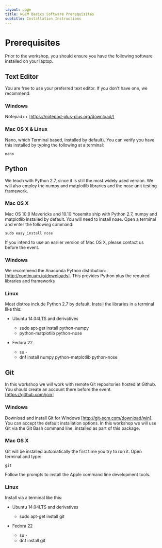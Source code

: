 ```yaml
---
layout: page
title: NGCM Basics Software Prerequisites
subtitle: Installation Instructions
---
```


# Prerequisites

Prior to the workshop, you should ensure you have the following software installed on your laptop.


## Text Editor
You are free to use your preferred text editor. If you don't have one, we recommend:

### Windows
Notepad++ [https://notepad-plus-plus.org/download/]

### Mac OS X & Linux
Nano, which Terminal based, installed by default). You can verify you have this installed by typing the following at a terminal:

~~~ {.python}
nano
~~~


## Python
We teach with Python 2.7, since it is still the most widely used version. We will also employ the numpy and matplotlib libraries and the nose unit testing framework.

### Mac OS X
Mac OS 10.9 Mavericks and 10.10 Yosemite ship with Python 2.7, numpy and matplotlib installed by default. You will need to install nose. Open a terminal and enter the following command:

~~~ {.python}
sudo easy_install nose
~~~

If you intend to use an earlier version of Mac OS X, please contact us before the event.

### Windows
We recommend the Anaconda Python distribution: [http://continuum.io/downloads]. This provides Python plus the required libraries and frameworks

### Linux
Most distros include Python 2.7 by default. Install the libraries in a terminal like this:

- Ubuntu 14.04LTS and derivatives
  - sudo apt-get install python-numpy
  - python-matplotlib python-nose

- Fedora 22
  - su -
  - dnf install numpy python-matplotlib python-nose


## Git
In this workshop we will work with remote Git repositories hosted at Github. You should create an account there before the event. [https://github.com/join]

### Windows
Download and install Git for Windows [http://git-scm.com/download/win]. You can accept the default installation options. In this workshop we will use Git via the Git Bash command line, installed as part of this package.

### Mac OS X
Git will be installed automatically the first time you try to run it.  Open  terminal and type:

~~~ {.python}
git
~~~

Follow the prompts to install the Apple command line development tools.

### Linux
Install via a terminal like this:

- Ubuntu 14.04LTS and derivatives
  - sudo apt-get install git

- Fedora 22
  - su -
  - dnf install git
  
